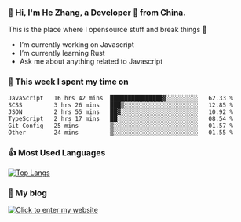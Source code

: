 ### 👋 Hi, I'm He Zhang, a Developer 🚀 from China.

This is the place where I opensource stuff and break things :rofl:

- I’m currently working on Javascript
- I’m currently learning Rust
- Ask me about anything related to Javascript

### 💪 This week I spent my time on 
<!--START_SECTION:waka-->

```text
JavaScript   16 hrs 42 mins  ███████████████▓░░░░░░░░░   62.33 %
SCSS         3 hrs 26 mins   ███▒░░░░░░░░░░░░░░░░░░░░░   12.85 %
JSON         2 hrs 55 mins   ██▓░░░░░░░░░░░░░░░░░░░░░░   10.92 %
TypeScript   2 hrs 17 mins   ██░░░░░░░░░░░░░░░░░░░░░░░   08.54 %
Git Config   25 mins         ▒░░░░░░░░░░░░░░░░░░░░░░░░   01.57 %
Other        24 mins         ▒░░░░░░░░░░░░░░░░░░░░░░░░   01.55 %
```

<!--END_SECTION:waka-->

### 👍 Most Used Languages
[![Top Langs](https://github-readme-stats.vercel.app/api/top-langs/?username=zhanghecool&layout=compact)](https://zhanghe.cool)

### 🌈 My blog 
[![Click to enter my website](https://cdn.jsdelivr.net/gh/zhanghecool/assets/images/gif/zhanghecools.gif)](https://zhanghe.cool)
